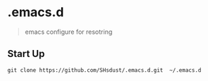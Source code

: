 # .emacs.d
> emacs configure for resotring
## Start Up
```
git clone https://github.com/SHsdust/.emacs.d.git  ~/.emacs.d
```

